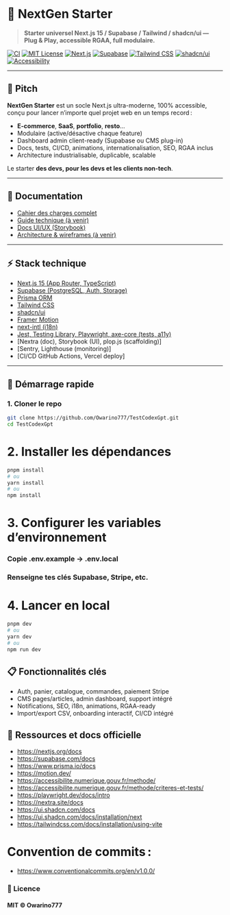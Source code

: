 # 🚀 NextGen Starter

> **Starter universel Next.js 15 / Supabase / Tailwind / shadcn/ui — Plug & Play, accessible RGAA, full modulaire.**

[![CI](https://img.shields.io/github/actions/workflow/status/Owarino777/TestCodexGpt/ci.yml?branch=main)](https://github.com/Owarino777/TestCodexGpt/actions)
[![MIT License](https://img.shields.io/github/license/Owarino777/TestCodexGpt)](LICENSE)
[![Next.js](https://img.shields.io/badge/Next.js-15.3.3-black)](https://nextjs.org/)
[![Supabase](https://img.shields.io/badge/Supabase-cloud-green)](https://supabase.com/)
[![Tailwind CSS](https://img.shields.io/badge/TailwindCSS-3.x-blue)](https://tailwindcss.com/)
[![shadcn/ui](https://img.shields.io/badge/shadcn--ui-components-blueviolet)](https://ui.shadcn.com/)
[![Accessibility](https://img.shields.io/badge/RGAA--WCAG-AA--ready-brightgreen)](https://accessibilite.numerique.gouv.fr/)

---

## 🎯 Pitch

**NextGen Starter** est un socle Next.js ultra-moderne, 100% accessible, conçu pour lancer n’importe quel projet web en un temps record :  
- **E-commerce**, **SaaS**, **portfolio**, **resto**…  
- Modulaire (active/désactive chaque feature)
- Dashboard admin client-ready (Supabase ou CMS plug-in)
- Docs, tests, CI/CD, animations, internationalisation, SEO, RGAA inclus  
- Architecture industrialisable, duplicable, scalable

Le starter **des devs, pour les devs et les clients non-tech**.

---

## 📑 Documentation

- [Cahier des charges complet](docs/cahier_des_charges.md)
- [Guide technique (à venir)](docs/guide_technique.md)
- [Docs UI/UX (Storybook)](docs/storybook.md)
- [Architecture & wireframes (à venir)](docs/architecture.md)

---

## ⚡️ Stack technique

- [Next.js 15 (App Router, TypeScript)](https://nextjs.org/docs/app)
- [Supabase (PostgreSQL, Auth, Storage)](https://supabase.com/docs)
- [Prisma ORM](https://www.prisma.io/docs/)
- [Tailwind CSS](https://tailwindcss.com/docs/)
- [shadcn/ui](https://ui.shadcn.com/docs/installation/next)
- [Framer Motion](https://www.framer.com/motion/)
- [next-intl (i18n)](https://next-intl.js.org/docs/)
- [Jest, Testing Library, Playwright, axe-core (tests, a11y)](https://nextjs.org/docs/app/building-your-application/testing/jest)
- [Nextra (doc), Storybook (UI), plop.js (scaffolding)]
- [Sentry, Lighthouse (monitoring)]
- [CI/CD GitHub Actions, Vercel deploy]

---

## 🚀 Démarrage rapide

### 1. **Cloner le repo**
```bash
git clone https://github.com/Owarino777/TestCodexGpt.git
cd TestCodexGpt
```

# 2. Installer les dépendances
```bash
pnpm install
# ou
yarn install
# ou
npm install
```

# 3. Configurer les variables d’environnement
### Copie .env.example → .env.local
### Renseigne tes clés Supabase, Stripe, etc.

# 4. Lancer en local
```bash
pnpm dev
# ou
yarn dev
# ou
npm run dev
```

## 📋 Fonctionnalités clés
- Auth, panier, catalogue, commandes, paiement Stripe
- CMS pages/articles, admin dashboard, support intégré
- Notifications, SEO, i18n, animations, RGAA-ready
- Import/export CSV, onboarding interactif, CI/CD intégré

## 🔗 Ressources et docs officielle
- https://nextjs.org/docs
- https://supabase.com/docs
- https://www.prisma.io/docs
- https://motion.dev/
- https://accessibilite.numerique.gouv.fr/methode/
- https://accessibilite.numerique.gouv.fr/methode/criteres-et-tests/
- https://playwright.dev/docs/intro
- https://nextra.site/docs
- https://ui.shadcn.com/docs
- https://ui.shadcn.com/docs/installation/next
- https://tailwindcss.com/docs/installation/using-vite

# Convention de commits :
- https://www.conventionalcommits.org/en/v1.0.0/

### 📄 Licence
#### MIT © Owarino777
